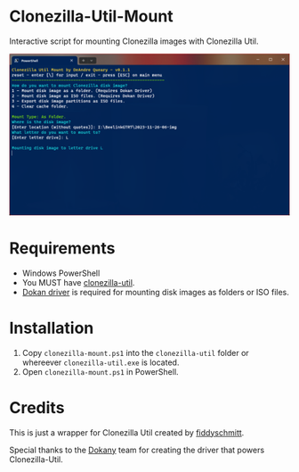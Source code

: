 # Clonezilla-Util-Mount
 Interactive script for mounting Clonezilla images with Clonezilla Util.

![screenshot](screenshot.png)

# Requirements
* Windows PowerShell
* You MUST have [clonezilla-util](https://github.com/fiddyschmitt/clonezilla-util).
* [Dokan driver](https://github.com/dokan-dev/dokany/releases/tag/v2.0.6.1000) is required for mounting disk images as folders or ISO files.

# Installation
1. Copy `clonezilla-mount.ps1` into the `clonezilla-util` folder or whereever `clonezilla-util.exe` is located.
2. Open `clonezilla-mount.ps1` in PowerShell.

# Credits
This is just a wrapper for Clonezilla Util created by [fiddyschmitt](https://github.com/fiddyschmitt).

Special thanks to the [Dokany](https://github.com/dokan-dev/dokany/) team for creating the driver that powers Clonezilla-Util.